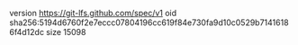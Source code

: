 version https://git-lfs.github.com/spec/v1
oid sha256:5194d6760f2e7eccc07804196cc619f84e730fa9d10c0529b71416186f4d12dc
size 15098
